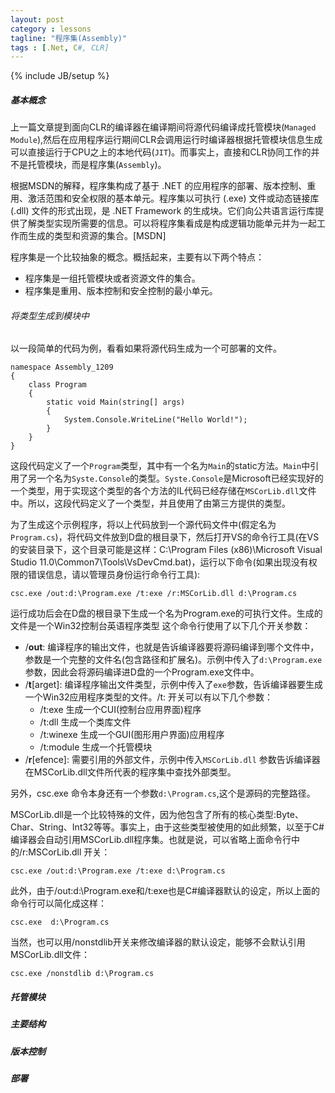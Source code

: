 ```yaml
---
layout: post
category : lessons
tagline: "程序集(Assembly)"
tags : [.Net, C#, CLR]
---
```


{% include JB/setup %}

##### 基本概念
上一篇文章提到面向CLR的编译器在编译期间将源代码编译成托管模块(`Managed Module`),然后在应用程序运行期间CLR会调用运行时编译器根据托管模块信息生成可以直接运行于CPU之上的本地代码(`JIT`)。而事实上，直接和CLR协同工作的并不是托管模块，而是程序集(`Assembly`)。



根据MSDN的解释，程序集构成了基于 .NET 的应用程序的部署、版本控制、重用、激活范围和安全权限的基本单元。程序集以可执行 (.exe) 文件或动态链接库 (.dll) 文件的形式出现，是 .NET Framework 的生成块。它们向公共语言运行库提供了解类型实现所需要的信息。可以将程序集看成是构成逻辑功能单元并为一起工作而生成的类型和资源的集合。[MSDN]

程序集是一个比较抽象的概念。概括起来，主要有以下两个特点：		

+ 程序集是一组托管模块或者资源文件的集合。
+ 程序集是重用、版本控制和安全控制的最小单元。 


###### 将类型生成到模块中
以一段简单的代码为例，看看如果将源代码生成为一个可部署的文件。

    namespace Assembly_1209
    {
    	class Program
    	{
    		static void Main(string[] args)
    		{
    			System.Console.WriteLine("Hello World!");
    		}
    	}
    }


这段代码定义了一个`Program`类型，其中有一个名为`Main`的static方法。`Main`中引用了另一个名为`Syste.Console`的类型。`Syste.Console`是Microsoft已经实现好的一个类型，用于实现这个类型的各个方法的IL代码已经存储在`MSCorLib.dll`文件中。所以，这段代码定义了一个类型，并且使用了由第三方提供的类型。


为了生成这个示例程序，将以上代码放到一个源代码文件中(假定名为`Program.cs`)，将代码文件放到D盘的根目录下，然后打开VS的命令行工具(在VS的安装目录下，这个目录可能是这样：C:\Program Files (x86)\Microsoft Visual Studio 11.0\Common7\Tools\VsDevCmd.bat)，运行以下命令(如果出现没有权限的错误信息，请以管理员身份运行命令行工具):

    csc.exe /out:d:\Program.exe /t:exe /r:MSCorLib.dll d:\Program.cs
 
运行成功后会在D盘的根目录下生成一个名为Program.exe的可执行文件。生成的文件是一个Win32控制台英语程序类型
这个命令行使用了以下几个开关参数：

+ /**out**: 编译程序的输出文件，也就是告诉编译器要将源码编译到哪个文件中，参数是一个完整的文件名(包含路径和扩展名)。示例中传入了`d:\Program.exe `参数，因此会将源码编译进D盘的一个Program.exe文件中。
+ /**t**[arget]: 编译程序输出文件类型，示例中传入了`exe`参数，告诉编译器要生成一个Win32应用程序类型的文件。/t: 开关可以有以下几个参数：
	- /t:exe 生成一个CUI(控制台应用界面)程序 
	- /t:dll 生成一个类库文件
	- /t:winexe 生成一个GUI(图形用户界面)应用程序 
	- /t:module 生成一个托管模块
+ /**r**[efence]: 需要引用的外部文件，示例中传入`MSCorLib.dll` 参数告诉编译器在MSCorLib.dll文件所代表的程序集中查找外部类型。

另外，csc.exe 命令本身还有一个参数`d:\Program.cs`,这个是源码的完整路径。

MSCorLib.dll是一个比较特殊的文件，因为他包含了所有的核心类型:Byte、Char、String、Int32等等。事实上，由于这些类型被使用的如此频繁，以至于C#编译器会自动引用MSCorLib.dll程序集。也就是说，可以省略上面命令行中的/r:MSCorLib.dll 开关：

    csc.exe /out:d:\Program.exe /t:exe d:\Program.cs

此外，由于/out:d:\Program.exe和/t:exe也是C#编译器默认的设定，所以上面的命令行可以简化成这样：

    csc.exe  d:\Program.cs

当然，也可以用/nonstdlib开关来修改编译器的默认设定，能够不会默认引用MSCorLib.dll文件：

	csc.exe /nonstdlib d:\Program.cs

##### 托管模块

##### 主要结构


##### 版本控制

##### 部署